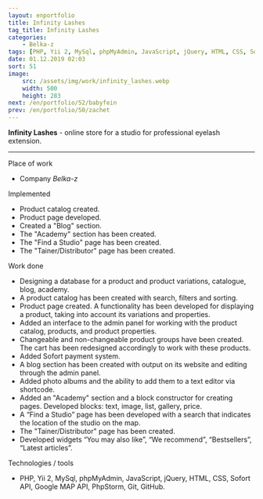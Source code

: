 ```yaml
---
layout: enportfolio
title: Infinity Lashes
tag_title: Infinity Lashes
categories:
    - Belka-z
tags: [PHP, Yii 2, MySql, phpMyAdmin, JavaScript, jQuery, HTML, CSS, Sofort API, Google MAP API, PhpStorm, Git, GitHub]
date: 01.12.2019 02:03
sort: 51
image: 
    src: /assets/img/work/infinity_lashes.webp 
    width: 500
    height: 283
next: /en/portfolio/52/babyfein
prev: /en/portfolio/50/zachet
---
```


**Infinity Lashes** - online store for a studio for professional eyelash extension.

---

Place of work

* Company _Belka-z_

Implemented

* Product catalog created.
* Product page developed.
* Created a "Blog" section.
* The "Academy" section has been created.
* The "Find a Studio" page has been created.
* The "Tainer/Distributor" page has been created.

Work done

* Designing a database for a product and product variations, catalogue, blog, academy.
* A product catalog has been created with search, filters and sorting.
* Product page created. A functionality has been developed for displaying a product, taking into account its variations and properties.
* Added an interface to the admin panel for working with the product catalog, products, and product properties.
* Changeable and non-changeable product groups have been created. The cart has been redesigned accordingly to work with these products.
* Added Sofort payment system.
* A blog section has been created with output on its website and editing through the admin panel.
* Added photo albums and the ability to add them to a text editor via shortcode.
* Added an "Academy" section and a block constructor for creating pages. Developed blocks: text, image, list, gallery, price.
* A “Find a Studio” page has been developed with a search that indicates the location of the studio on the map.
* The "Tainer/Distributor" page has been created.
* Developed widgets “You may also like”, “We recommend”, “Bestsellers”, “Latest articles”.

Technologies / tools

* PHP, Yii 2, MySql, phpMyAdmin, JavaScript, jQuery, HTML, CSS, Sofort API, Google MAP API, PhpStorm, Git, GitHub.
